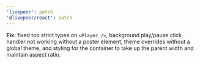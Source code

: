 ```yaml
---
'livepeer': patch
'@livepeer/react': patch
---
```


**Fix:** fixed too strict types on `<Player />`, background play/pause click handler not working without a poster element, theme overrides without a global theme, and styling for the container to take up the parent width and maintain aspect ratio.
